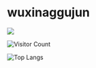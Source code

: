 # wuxinaggujun

![](https://github-readme-stats.vercel.app/api?username=wuxianggujun&show_icons=true&theme=transparent)

![Visitor Count](https://profile-counter.glitch.me/wuxianggujun/count.svg)

![Top Langs](https://github-readme-stats.vercel.app/api/top-langs/?username=wuxianggujun&layout=compact&theme=tokyonight)

